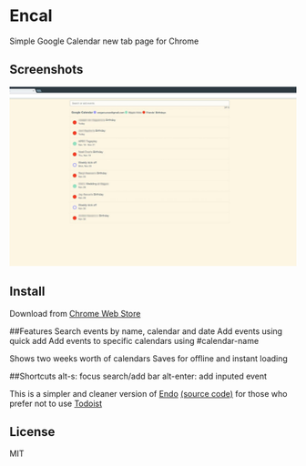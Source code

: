 # Encal
Simple Google Calendar new tab page for Chrome

## Screenshots
![alt tag](https://raw.githubusercontent.com/enzosv/encal/master/screenshot.jpg)

## Install
Download from [Chrome Web Store](https://chrome.google.com/webstore/detail/encal/doobfeeanogdhibkaccghpmdpkpeokif)

##Features
Search events by name, calendar and date
Add events using quick add
Add events to specific calendars using #calendar-name

Shows two weeks worth of calendars
Saves for offline and instant loading

##Shortcuts
alt-s: focus search/add bar
alt-enter: add inputed event

This is a simpler and cleaner version of [Endo](https://chrome.google.com/webstore/detail/endo/cooolpanghnclajpbeemmimmojnamnpi) [(source code)](https://github.com/enzosv/endo) for those who prefer not to use [Todoist](https://todoist.com/)

## License

MIT